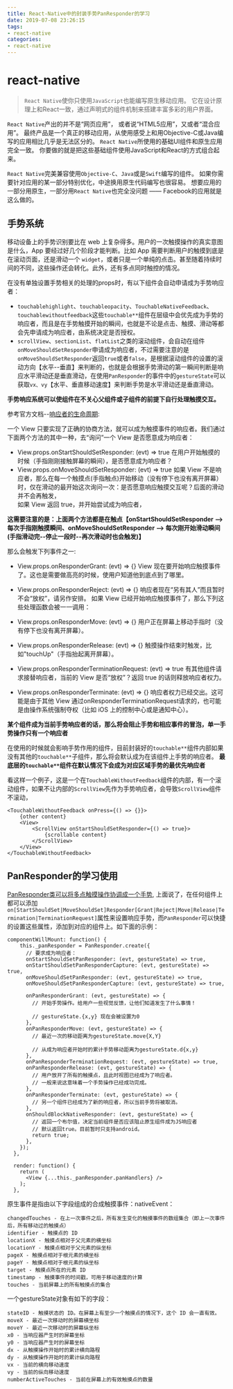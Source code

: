 ```yaml
---
title: React-Native中的封装手势PanResponder的学习
date: 2019-07-08 23:26:15
tags:
- react-native
categories: 
- react-native
---
```


# react-native
> `React Native`使你只使用`JavaScript`也能编写原生移动应用。 它在设计原理上和React一致，通过声明式的组件机制来搭建丰富多彩的用户界面。

`React Native`产出的并不是“网页应用”， 或者说“HTML5应用”，又或者“混合应用”。 最终产品是一个真正的移动应用，从使用感受上和用Objective-C或Java编写的应用相比几乎是无法区分的。 `React Native`所使用的基础UI组件和原生应用完全一致。 你要做的就是把这些基础组件使用JavaScript和React的方式组合起来。

`React Native`完美兼容使用`Objective-C`、`Java`或是`Swift`编写的组件。 如果你需要针对应用的某一部分特别优化，中途换用原生代码编写也很容易。 想要应用的一部分用原生，一部分用`React Native`也完全没问题 —— Facebook的应用就是这么做的。

## 手势系统

移动设备上的手势识别要比在 web 上复杂得多。用户的一次触摸操作的真实意图是什么，App 要经过好几个阶段才能判断。比如 App 需要判断用户的触摸到底是在滚动页面，还是滑动一个 `widget`，或者只是一个单纯的点击。甚至随着持续时间的不同，这些操作还会转化。此外，还有多点同时触控的情况。

在没有单独设置手势相关的处理的props时，有以下组件会自动申请成为手势响应者：
* `touchablehighlight`、`touchableopacity`、`TouchableNativeFeedback`、`touchablewithoutfeedback`这些`touchable**`组件在层级中会优先成为手势的响应者，而且是在手势触摸开始的瞬间，也就是不论是点击、触摸、滑动等都会先申请成为响应者，由系统决定是否授权。
* `scrollView`、`sectionList`、`flatList`之类的滚动组件，会自动在组件`onMoveShouldSetResponder`申请成为响应者，不过需要注意的是`onMoveShouldSetResponder`返回`true`或者`false`，是根据滚动组件的设置的滚动方向【水平--垂直】来判断的，也就是会根据手势滑动的第一瞬间判断是响应水平滑动还是垂直滑动，在使用`PanResponder`的事件中的`gestureState`可以获取`vx、vy`【水平、垂直移动速度】来判断手势是水平滑动还是垂直滑动。

**手势响应系统可以使组件在不关心父组件或子组件的前提下自行处理触摸交互。**

<!-- more -->
参考官方文档--[响应者的生命周期](https://facebook.github.io/react-native/docs/gesture-responder-system):  

一个 View 只要实现了正确的协商方法，就可以成为触摸事件的响应者。我们通过下面两个方法的其中一种，去“询问”一个 View 是否愿意成为响应者：
* View.props.onStartShouldSetResponder: (evt) => true
    在用户开始触摸的时候（手指刚刚接触屏幕的瞬间），是否愿意成为响应者？
* View.props.onMoveShouldSetResponder: (evt) => true
    如果 View 不是响应者，那么在每一个触摸点(手指触点)开始移动（没有停下也没有离开屏幕）时，仅在滑动的最开始这次询问一次：是否愿意响应触摸交互呢？后面的滑动并不会再触发，  
    如果 View 返回 true，并开始尝试成为响应者，

**这需要注意的是：上面两个方法都是在触点【onStartShouldSetResponder --> 每次手指刚触摸瞬间、onMoveShouldSetResponder --> 每次刚开始滑动瞬间(手指滑动完--停止一段时--再次滑动时也会触发)】**

那么会触发下列事件之一:
* View.props.onResponderGrant: (evt) => {}
    View 现在要开始响应触摸事件了。这也是需要做高亮的时候，使用户知道他到底点到了哪里。
* View.props.onResponderReject: (evt) => {}
    响应者现在“另有其人”而且暂时不会“放权”，请另作安排。
    如果 View 已经开始响应触摸事件了，那么下列这些处理函数会被一一调用：

* View.props.onResponderMove: (evt) => {}
    用户正在屏幕上移动手指时（没有停下也没有离开屏幕）。
* View.props.onResponderRelease: (evt) => {}
    触摸操作结束时触发，比如"touchUp"（手指抬起离开屏幕）。
* View.props.onResponderTerminationRequest: (evt) => true
    有其他组件请求接替响应者，当前的 View 是否“放权”？返回 true 的话则释放响应者权力。
* View.props.onResponderTerminate: (evt) => {}
    响应者权力已经交出。这可能是由于其他 View 通过onResponderTerminationRequest请求的，也可能是由操作系统强制夺权（比如 iOS 上的控制中心或是通知中心）。

**某个组件成为当前手势响应者的话，那么将会阻止手势和相应事件的冒泡，单一手势操作只有一个响应者**

在使用的时候就会影响手势作用的组件，目前封装好的`touchable**`组件内部如果没有其他的`touchable**`子组件，那么将会默认成为在该组件上手势的响应者。
**最底层的`touchable**`组件在默认情况下会成为对应区域手势的最优先响应者**

看这样一个例子，这是一个在`TouchableWithoutFeedback`组件的内部，有一个滚动组件，如果不让内部的`ScrollView`先作为手势响应者，会导致`ScrollView`组件不滚动，
````
<TouchableWithoutFeedback onPress={() => {}}>
    {other content}   
    <View>
        <ScrollView onStartShouldSetResponder={() => true}>
            {scrollable content}
        </ScrollView>
    </View>
</TouchableWithoutFeedback>
````

## PanResponder的学习使用
[PanResponder类可以将多点触摸操作协调成一个手势](https://facebook.github.io/react-native/docs/panresponder), 上面说了，在任何组件上都可以添加`on[StartShouldSet|MoveShouldSet]Responder[Grant|Reject|Move|Release|Termination|TerminationRequest]`属性来设置响应手势，而`PanResponder`可以快捷的设置这些属性，添加到对应的组件上。如下面的示例：
````
componentWillMount: function() {
    this._panResponder = PanResponder.create({
      // 要求成为响应者：
      onStartShouldSetPanResponder: (evt, gestureState) => true,
      onStartShouldSetPanResponderCapture: (evt, gestureState) => true,
      onMoveShouldSetPanResponder: (evt, gestureState) => true,
      onMoveShouldSetPanResponderCapture: (evt, gestureState) => true,

      onPanResponderGrant: (evt, gestureState) => {
        // 开始手势操作。给用户一些视觉反馈，让他们知道发生了什么事情！

        // gestureState.{x,y} 现在会被设置为0
      },
      onPanResponderMove: (evt, gestureState) => {
        // 最近一次的移动距离为gestureState.move{X,Y}

        // 从成为响应者开始时的累计手势移动距离为gestureState.d{x,y}
      },
      onPanResponderTerminationRequest: (evt, gestureState) => true,
      onPanResponderRelease: (evt, gestureState) => {
        // 用户放开了所有的触摸点，且此时视图已经成为了响应者。
        // 一般来说这意味着一个手势操作已经成功完成。
      },
      onPanResponderTerminate: (evt, gestureState) => {
        // 另一个组件已经成为了新的响应者，所以当前手势将被取消。
      },
      onShouldBlockNativeResponder: (evt, gestureState) => {
        // 返回一个布尔值，决定当前组件是否应该阻止原生组件成为JS响应者
        // 默认返回true。目前暂时只支持android。
        return true;
      },
    });
  },

  render: function() {
    return (
      <View {...this._panResponder.panHandlers} />
    );
  },
````

原生事件是指由以下字段组成的合成触摸事件：nativeEvent：
````
changedTouches - 在上一次事件之后，所有发生变化的触摸事件的数组集合（即上一次事件后，所有移动过的触摸点）
identifier - 触摸点的 ID
locationX - 触摸点相对于父元素的横坐标
locationY - 触摸点相对于父元素的纵坐标
pageX - 触摸点相对于根元素的横坐标
pageY - 触摸点相对于根元素的纵坐标
target - 触摸点所在的元素 ID
timestamp - 触摸事件的时间戳，可用于移动速度的计算
touches - 当前屏幕上的所有触摸点的集合
````
一个gestureState对象有如下的字段：
````
stateID - 触摸状态的 ID。在屏幕上有至少一个触摸点的情况下，这个 ID 会一直有效。
moveX - 最近一次移动时的屏幕横坐标
moveY - 最近一次移动时的屏幕纵坐标
x0 - 当响应器产生时的屏幕坐标
y0 - 当响应器产生时的屏幕坐标
dx - 从触摸操作开始时的累计横向路程
dy - 从触摸操作开始时的累计纵向路程
vx - 当前的横向移动速度
vy - 当前的纵向移动速度
numberActiveTouches - 当前在屏幕上的有效触摸点的数量

````

